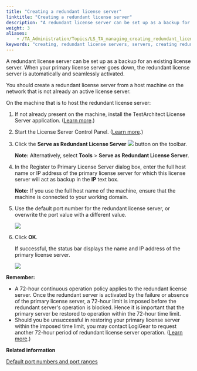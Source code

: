 ```yaml
--- 
title: "Creating a redundant license server"
linktitle: "Creating a redundant license server"
description: "A redundant license server can be set up as a backup for an existing license server. When your primary license server goes down, the redundant license server is automatically and seamlessly activated."
weight: 3
aliases: 
    - /TA_Administration/Topics/LS_TA_managing_creating_redundant_license.html
keywords: "creating, redundant license servers, servers, creating redundant, licenses, creating redundant servers"
---
```


A redundant license server can be set up as a backup for an existing license server. When your primary license server goes down, the redundant license server is automatically and seamlessly activated.

You should create a redundant license server from a host machine on the network that is not already an active license server.

On the machine that is to host the redundant license server:

1.  If not already present on the machine, install the TestArchitect License Server application. \([Learn more](/TA_InstallationGuide/DITA_source/Topics/inst_LS.html).\)

2.  Start the License Server Control Panel. \([Learn more](/TA_Administration/Topics/LS_TA_managing_start_stop.html).\)

3.  Click the **Serve as Redundant License Server** ![](/images/TA_Administration/Images/admin_icn_Redundant_License_server.png) button on the toolbar.

    **Note:** Alternatively, select **Tools** \> **Serve as Redundant License Server**.

4.  In the Register to Primary License Server dialog box, enter the full host name or IP address of the primary license server for which this license server will act as backup in the **IP** text box.

    **Note:** If you use the full host name of the machine, ensure that the machine is connected to your working domain.

5.  Use the default port number for the redundant license server, or overwrite the port value with a different value.

    ![](/images/TA_Administration/Images/adm_configure_RLS.png)

6.  Click **OK**.

    If successful, the status bar displays the name and IP address of the primary license server.

    ![](/images/TA_Administration/Images/Redundant_LS.png)


**Remember:**

-   A 72-hour continuous operation policy applies to the redundant license server. Once the redundant server is activated by the failure or absence of the primary license server, a 72-hour limit is imposed before the redundant server's operation is blocked. Hence it is important that the primary server be restored to operation within the 72-hour time limit.
-   Should you be unsuccessful in restoring your primary license server within the imposed time limit, you may contact LogiGear to request another 72-hour period of redundant license server operation. \([Learn more](/TA_Administration/Topics/adm_unblocking_redundant_license_server.html).\)




**Related information**  


[Default port numbers and port ranges](/TA_Administration/Topics/adm_port_number_port_ranges.html)

